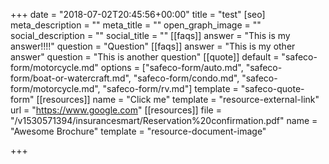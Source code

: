 +++
date = "2018-07-02T20:45:56+00:00"
title = "test"
[seo]
meta_description = ""
meta_title = ""
open_graph_image = ""
social_description = ""
social_title = ""
[[faqs]]
answer = "This is my answer!!!!"
question = "Question"
[[faqs]]
answer = "This is my other answer"
question = "This is another question"
[[quote]]
default = "safeco-form/motorcycle.md"
options = ["safeco-form/auto.md", "safeco-form/boat-or-watercraft.md", "safeco-form/condo.md", "safeco-form/motorcycle.md", "safeco-form/rv.md"]
template = "safeco-quote-form"
[[resources]]
name = "Click me"
template = "resource-external-link"
url = "https://www.google.com"
[[resources]]
file = "/v1530571394/insurancesmart/Reservation%20confirmation.pdf"
name = "Awesome Brochure"
template = "resource-document-image"

+++

